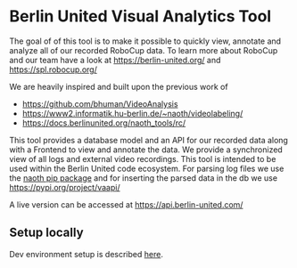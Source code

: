 # Berlin United Visual Analytics Tool
The goal of of this tool is to make it possible to quickly view, annotate and analyze all of our recorded RoboCup data. To learn more about RoboCup and our team have a look at https://berlin-united.org/ and https://spl.robocup.org/

We are heavily inspired and built upon the previous work of
- https://github.com/bhuman/VideoAnalysis
- https://www2.informatik.hu-berlin.de/~naoth/videolabeling/
- https://docs.berlinunited.org/naoth_tools/rc/

This tool provides a database model and an API for our recorded data along with a Frontend to view and annotate the data. We provide a synchronized view of all logs and external video recordings.
This tool is intended to be used within the Berlin United code ecosystem. For parsing log files we use the [naoth pip package](https://pypi.org/project/naoth/) and for inserting the parsed data in the db we use https://pypi.org/project/vaapi/

A live version can be accessed at https://api.berlin-united.com/

## Setup locally
Dev environment setup is described [here](docs/dev-setup.md).